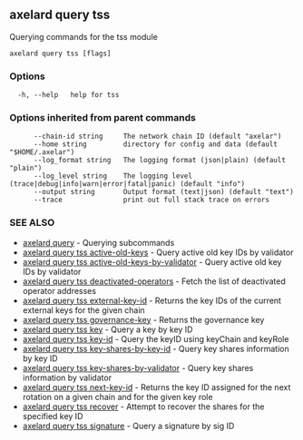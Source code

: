 ## axelard query tss

Querying commands for the tss module

```
axelard query tss [flags]
```

### Options

```
  -h, --help   help for tss
```

### Options inherited from parent commands

```
      --chain-id string     The network chain ID (default "axelar")
      --home string         directory for config and data (default "$HOME/.axelar")
      --log_format string   The logging format (json|plain) (default "plain")
      --log_level string    The logging level (trace|debug|info|warn|error|fatal|panic) (default "info")
      --output string       Output format (text|json) (default "text")
      --trace               print out full stack trace on errors
```

### SEE ALSO

- [axelard query](axelard_query.md)	 - Querying subcommands
- [axelard query tss active-old-keys](axelard_query_tss_active-old-keys.md)	 - Query active old key IDs by validator
- [axelard query tss active-old-keys-by-validator](axelard_query_tss_active-old-keys-by-validator.md)	 - Query active old key IDs by validator
- [axelard query tss deactivated-operators](axelard_query_tss_deactivated-operators.md)	 - Fetch the list of deactivated operator addresses
- [axelard query tss external-key-id](axelard_query_tss_external-key-id.md)	 - Returns the key IDs of the current external keys for the given chain
- [axelard query tss governance-key](axelard_query_tss_governance-key.md)	 - Returns the governance key
- [axelard query tss key](axelard_query_tss_key.md)	 - Query a key by key ID
- [axelard query tss key-id](axelard_query_tss_key-id.md)	 - Query the keyID using keyChain and keyRole
- [axelard query tss key-shares-by-key-id](axelard_query_tss_key-shares-by-key-id.md)	 - Query key shares information by key ID
- [axelard query tss key-shares-by-validator](axelard_query_tss_key-shares-by-validator.md)	 - Query key shares information by validator
- [axelard query tss next-key-id](axelard_query_tss_next-key-id.md)	 - Returns the key ID assigned for the next rotation on a given chain and for the given key role
- [axelard query tss recover](axelard_query_tss_recover.md)	 - Attempt to recover the shares for the specified key ID
- [axelard query tss signature](axelard_query_tss_signature.md)	 - Query a signature by sig ID
